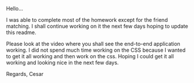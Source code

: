 Hello...

I was able to complete most of the homework except for the friend matching. I shall continue working on it the next few days hoping to update this readme.

Please look at the video where you shall see the end-to-end application working. I did not spend much time working on the CSS because I wanted to get it all working and then work on the css. Hoping I could get it all working and looking nice in the next few days.

Regards,
Cesar
